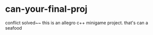# can-your-final-proj
conflict solved~~
this is an allegro c++ minigame project.
that's can a seafood
